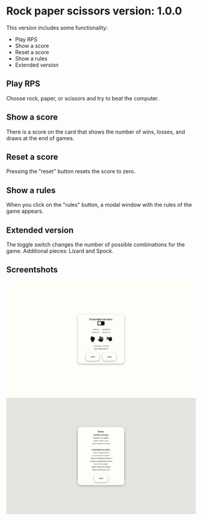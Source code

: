# Rock paper scissors version: 1.0.0

This version includes some functionality:

- Play RPS
- Show a score
- Reset a score
- Show a rules
- Extended version

## Play RPS

Choose rock, paper, or scissors and try to beat the computer.

## Show a score

There is a score on the card that shows the number of wins, losses, and draws at the end of games.

## Reset a score

Pressing the "reset" button resets the score to zero.

## Show a rules

When you click on the "rules" button, a modal window with the rules of the game appears.

## Extended version

The toggle switch changes the number of possible combinations for the game. Additional pieces: Lizard and Spock.

## Screentshots

<img src="./static/img/screenshot-1.jpeg" alt="rock paper scissors interface" />
<img src="./static/img/screenshot-2.jpeg" alt="rock paper scissors rules" />